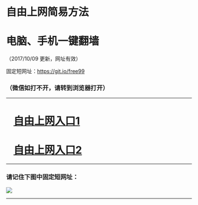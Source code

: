 ﻿# 自由上网简易方法

# 电脑、手机一键翻墙

（2017/10/09 更新，网址有效）

固定短网址：https://git.io/free99

### （微信如打不开，请转到浏览器打开）


***





# &nbsp;&nbsp; <a href="http://ft679718503.fwq-tz-1001.info/fwqtz01.html?t=100900113822 " target="_blank">自由上网入口1</a>
# &nbsp;&nbsp; <a href="http://ft2330313726.fwq-tz-1002.info/fwqtz02.html?t=100900115030 " target="_blank">自由上网入口2</a>
***

### 请记住下图中固定短网址：

<img src="https://s3-us-west-2.amazonaws.com/fwq-1001/yjfq-20170905okok.png" /> 


***

